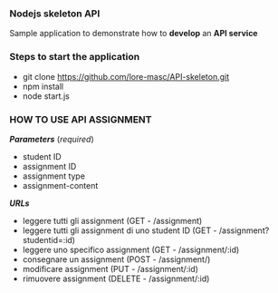 ### Nodejs skeleton API
Sample application to demonstrate how to **develop** an **API service**

### Steps to start the application
- git clone https://github.com/lore-masc/API-skeleton.git
- npm install
- node start.js

### HOW TO USE API ASSIGNMENT
***Parameters*** (*required*)
- student ID
- assignment ID
- assignment type
- assignment-content

***URLs***
- leggere tutti gli assignment (GET - /assignment)
- leggere tutti gli assignment di uno student ID  	(GET - /assignment?studentid=:id)
- leggere uno specifico assignment 					(GET - /assignment/:id)
- consegnare un assignment 							(POST - /assignment/)
- modificare assignment 								(PUT - /assignment/:id)
- rimuovere assignment 								(DELETE - /assignment/:id)